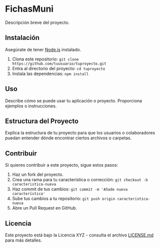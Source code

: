 # FichasMuni

Descripción breve del proyecto.

## Instalación

Asegúrate de tener [Node.js](https://nodejs.org/) instalado.

1. Clona este repositorio: `git clone https://github.com/tuusuario/tuproyecto.git`
2. Entra al directorio del proyecto: `cd tuproyecto`
3. Instala las dependencias: `npm install`

## Uso

Describe cómo se puede usar tu aplicación o proyecto. Proporciona ejemplos o instrucciones.

## Estructura del Proyecto

Explica la estructura de tu proyecto para que los usuarios o colaboradores puedan entender dónde encontrar ciertos archivos o carpetas.

## Contribuir

Si quieres contribuir a este proyecto, sigue estos pasos:

1. Haz un fork del proyecto.
2. Crea una rama para tu característica o corrección: `git checkout -b caracteristica-nueva`
3. Haz commit de tus cambios: `git commit -m 'Añade nueva característica'`
4. Sube tus cambios a tu repositorio: `git push origin caracteristica-nueva`
5. Abre un Pull Request en GitHub.

## Licencia

Este proyecto está bajo la Licencia XYZ - consulta el archivo [LICENSE.md](LICENSE.md) para más detalles.
